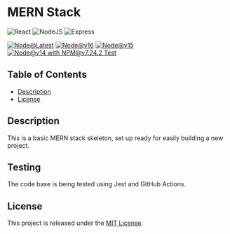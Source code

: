 # MERN Stack
![React](https://img.shields.io/badge/react-%61DAFB.svg?&logo=react&logoColor=white)
![NodeJS](https://img.shields.io/badge/node.js-6DA55F.svg?&logo=node.js&logoColor=white)
![Express](https://img.shields.io/badge/express-000000?&logo=express&logoColor=white)


[![Node@Latest](https://github.com/josephdaw/mern-tdd/actions/workflows/latest.yml/badge.svg)](https://github.com/josephdaw/mern-tdd/actions/workflows/latest.yml)
[![Node@v16](https://github.com/josephdaw/mern-tdd/actions/workflows/node-16.yml/badge.svg)](https://github.com/josephdaw/mern-tdd/actions/workflows/node-16.yml)
[![Node@v15](https://github.com/josephdaw/mern-tdd/actions/workflows/node-15.yml/badge.svg)](https://github.com/josephdaw/mern-tdd/actions/workflows/node-15.yml)
[![Node@v14 with NPM@v7.24.2 Test](https://github.com/josephdaw/mern-tdd/actions/workflows/node-14.yml/badge.svg)](https://github.com/josephdaw/mern-tdd/actions/workflows/node-14.yml)

## Table of Contents
- [Description](#description)
- [License](#license)

## Description
This is a basic MERN stack skeleton, set up ready for easily building a new project.

## Testing
The code base is being tested using Jest and GitHub Actions.

## License
This project is released under the [MIT License](LICENSE).